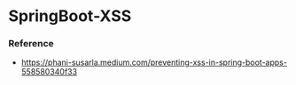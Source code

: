 # SpringBoot-XSS

### Reference

- https://phani-susarla.medium.com/preventing-xss-in-spring-boot-apps-558580340f33
